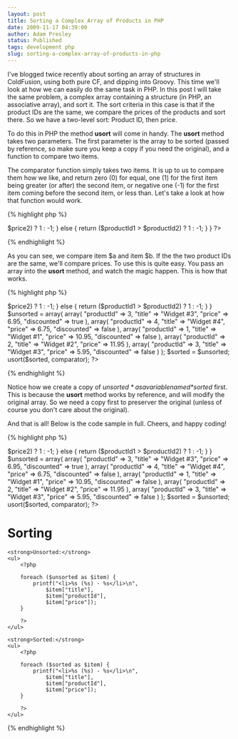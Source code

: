 ```yaml
---
layout: post
title: Sorting a Complex Array of Products in PHP
date: 2009-11-17 04:39:00
author: Adam Presley
status: Published
tags: development php
slug: sorting-a-complex-array-of-products-in-php
---
```


I've blogged twice recently about sorting an array of structures in
ColdFusion, using both pure CF, and dipping into Groovy. This time we'll
look at how we can easily do the same task in PHP. In this post I will
take the same problem, a complex array containing a structure (in PHP,
an associative array), and sort it. The sort criteria in this case is
that if the product IDs are the same, we compare the prices of the
products and sort there. So we have a two-level sort: Product ID, then
price.

To do this in PHP the method **usort** will come in handy. The **usort**
method takes two parameters. The first parameter is the array to be
sorted (passed by reference, so make sure you keep a copy if you need
the original), and a function to compare two items.

The comparator function simply takes two items. It is up to us to
compare them how we like, and return zero (0) for equal, one (1) for the
first item being greater (or after) the second item, or negative one
(-1) for the first item coming before the second item, or less than.
Let's take a look at how that function would work.

{% highlight php %}
<?php

function comparator($a, $b) {
	$productId1 = $a["productId"];
	$productId2 = $b["productId"];

	$price1 = $a["price"];
	$price2 = $b["price"];

	if ($productId1 == $productId2) {
		if ($price1 == $price2)
			return 0;
		else
			return ($price1 > $price2) ? 1 : -1;
	} else {
		return ($productId1 > $productId2) ? 1 : -1;
	}
}

?>
{% endhighlight %}

As you can see, we compare item $a and item $b. If the the two product
IDs are the same, we'll compare prices. To use this is quite easy. You
pass an array into the **usort** method, and watch the magic happen.
This is how that works.

{% highlight php %}
<?php

function comparator($a, $b) {
	$productId1 = $a["productId"];
	$productId2 = $b["productId"];

	$price1 = $a["price"];
	$price2 = $b["price"];

	if ($productId1 == $productId2) {
		if ($price1 == $price2)
			return 0;
		else
			return ($price1 > $price2) ? 1 : -1;
	} else {
		return ($productId1 > $productId2) ? 1 : -1;
	}
}

$unsorted = array(
	array(
		"productId" => 3,
		"title" => "Widget #3",
		"price" => 6.95,
		"discounted" => true
	),
	array(
		"productId" => 4,
		"title" => "Widget #4",
		"price" => 6.75,
		"discounted" => false
	),
	array(
		"productId" => 1,
		"title" => "Widget #1",
		"price" => 10.95,
		"discounted" => false
	),
	array(
		"productId" => 2,
		"title" => "Widget #2",
		"price" => 11.95
	),
	array(
		"productId" => 3,
		"title" => "Widget #3",
		"price" => 5.95,
		"discounted" => false
	)
);

$sorted = $unsorted;
usort($sorted, comparator);

?>
{% endhighlight %}

Notice how we create a copy of *$unsorted* as a variable named
*$sorted* first. This is because the **usort** method works by
reference, and will modify the original array. So we need a copy first
to preserver the original (unless of course you don't care about the
original).

And that is all! Below is the code sample in full. Cheers, and happy
coding!

{% highlight php %}
<?php

function comparator($a, $b) {
	$productId1 = $a["productId"];
	$productId2 = $b["productId"];

	$price1 = $a["price"];
	$price2 = $b["price"];

	if ($productId1 == $productId2) {
		if ($price1 == $price2)
			return 0;
		else
			return ($price1 > $price2) ? 1 : -1;
	} else {
		return ($productId1 > $productId2) ? 1 : -1;
	}
}

$unsorted = array(
	array(
		"productId" => 3,
		"title" => "Widget #3",
		"price" => 6.95,
		"discounted" => true
	),
	array(
		"productId" => 4,
		"title" => "Widget #4",
		"price" => 6.75,
		"discounted" => false
	),
	array(
		"productId" => 1,
		"title" => "Widget #1",
		"price" => 10.95,
		"discounted" => false
	),
	array(
		"productId" => 2,
		"title" => "Widget #2",
		"price" => 11.95
	),
	array(
		"productId" => 3,
		"title" => "Widget #3",
		"price" => 5.95,
		"discounted" => false
	)
);

$sorted = $unsorted;
usort($sorted, comparator);

?>

<!DOCTYPE html PUBLIC "-//W3C//DTD XHTML 1.0 Transitional//EN" "http://www.w3.org/TR/xhtml1/DTD/xhtml1-transitional.dtd">
<html xmlns="http://www.w3.org/1999/xhtml">
<head>
	<title>Sorting</title>
</head>

<body>
	<h1>Sorting</h1>

	<strong>Unsorted:</strong>
	<ul>
		<?php

		foreach ($unsorted as $item) {
			printf("<li>%s (%s) - %s</li>\n",
				$item["title"],
				$item["productId"],
				$item["price"]);
		}

		?>
	</ul>

	<strong>Sorted:</strong>
	<ul>
		<?php

		foreach ($sorted as $item) {
			printf("<li>%s (%s) - %s</li>\n",
				$item["title"],
				$item["productId"],
				$item["price"]);
		}

		?>
	</ul>

</body>
</html>
{% endhighlight %}
